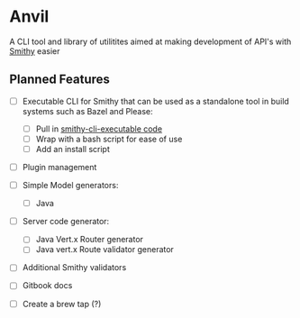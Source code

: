 # Anvil
A CLI tool and library of utilitites aimed at making development of API's with [Smithy]() easier

## Planned Features
- [ ] Executable CLI for Smithy that can be used as a standalone tool in build systems such as Bazel and Please: 
  - [ ] Pull in [smithy-cli-executable code](https://github.com/mellemahp/smithy-cli-executable)
  - [ ] Wrap with a bash script for ease of use 
  - [ ] Add an install script
- [ ] Plugin management 
- [ ] Simple Model generators: 
  - [ ] Java
- [ ] Server code generator: 
  - [ ] Java Vert.x Router generator
  - [ ] Java vert.x Route validator generator
- [ ] Additional Smithy validators
- [ ] Gitbook docs 
- [ ] Create a brew tap (?)
  

  
